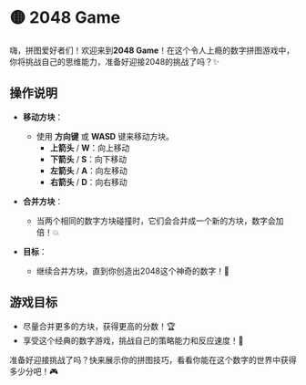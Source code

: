 # 🟡 2048 Game

嗨，拼图爱好者们！欢迎来到**2048 Game**！在这个令人上瘾的数字拼图游戏中，你将挑战自己的思维能力，准备好迎接2048的挑战了吗？✨

## 操作说明

- **移动方块**：
  - 使用 **方向键** 或 **WASD** 键来移动方块。
    - **上箭头** / **W**：向上移动
    - **下箭头** / **S**：向下移动
    - **左箭头** / **A**：向左移动
    - **右箭头** / **D**：向右移动

- **合并方块**：
  - 当两个相同的数字方块碰撞时，它们会合并成一个新的方块，数字会加倍！💥

- **目标**：
  - 继续合并方块，直到你创造出2048这个神奇的数字！🎉

## 游戏目标

- 尽量合并更多的方块，获得更高的分数！🏆
- 享受这个经典的数字游戏，挑战自己的策略能力和反应速度！🌟

准备好迎接挑战了吗？快来展示你的拼图技巧，看看你能在这个数字的世界中获得多少分吧！🎮
